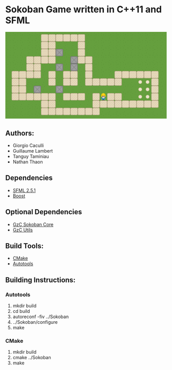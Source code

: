 # Sokoban Game written in C++11 and SFML

![GAME](Documentation/finalsprint/pictures/jeu.png "jeu.png")

## Authors:
- Giorgio Caculli
- Guillaume Lambert
- Tanguy Taminiau
- Nathan Thaon

## Dependencies
- [SFML 2.5.1](https://www.sfml-dev.org/)
- [Boost](https://www.boost.org/)

## Optional Dependencies
- [GzC Sokoban Core](https://www.gitlab.com/GiorgioCaculli/Sokoban-Cpp)
- [GzC Utils](https://www.gitlab.com/GiorgioCaculli/Util-Cpp)

## Build Tools:
- [CMake](https://cmake.org/)
- [Autotools](https://www.gnu.org/software/software.html)

## Building Instructions:

### Autotools
1. mkdir build
2. cd build
3. autoreconf -fiv ../Sokoban
4. ../Sokoban/configure
5. make

### CMake
1. mkdir build
2. cmake ../Sokoban
3. make
